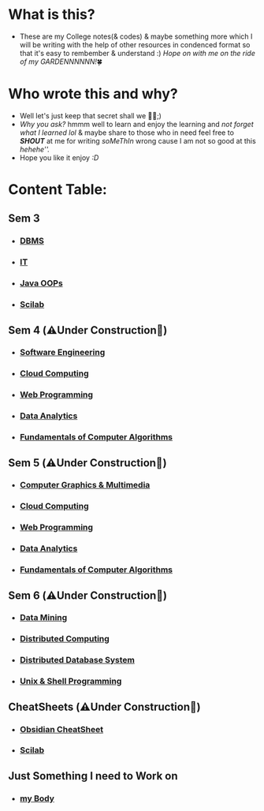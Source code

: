 # What is this?
- These are my College notes(& codes) & maybe something more which I will be writing with the help of other resources in condenced format so that it's easy to rembember & understand :) _Hope on with me on the ride of my GARDENNNNNN!_🍀

# Who wrote this and why?
- Well let's just keep that secret shall we 😶‍🌫️;)
- *Why you ask?* hmmm well to learn and enjoy the learning and _not forget what I learned lol_ & maybe share to those who in need feel free to ***SHOUT*** at me for writing *soMeThIn* wrong cause I am not so good at this *hehehe''.* 
- Hope you like it enjoy *:D*

# Content Table:

## Sem 3
- ### [DBMS](Sem_3/DBMS/DBMS_vs_File_Processing_System.md)
- ### [IT](Sem_3/IT/IT_Index.md)
- ### [Java OOPs](Sem_3/Java%20OOPs/Java_Index.md)
- ### [Scilab](Sem_3/Scilab/Scilab_Index.md)

## Sem 4 (⚠️Under Construction🚧)
- ### [Software Engineering](Sem_4/Software%20Engineering/Notes/Module_1/m1_syllabus.md)
- ### [Cloud Computing](Sem_4/Cloud_Computing/Classes_Notes/Module_1/m1_syllabus.md)
- ### [Web Programming](Sem_4/Web_Programming/Classes_Notes/Module_1/m1_syllabus.md)
- ### [Data Analytics](Sem_4/Data_Analytics/Classes_Notes/Module_1/m1_syllabus.md)
- ### [Fundamentals of Computer Algorithms](Sem_4/Fundamentals%20of%20Computer%20Algorithms/m1_syllabus.md)


## Sem 5 (⚠️Under Construction🚧)
- ### [Computer Graphics & Multimedia](Sem_5/Computer%20Graphics%20&%20Multimedia/index.md)
- ### [Cloud Computing](Sem_4/Cloud_Computing/Classes_Notes/Module_1/m1_syllabus.md)
- ### [Web Programming](Sem_4/Web_Programming/Classes_Notes/Module_1/m1_syllabus.md)
- ### [Data Analytics](Sem_4/Data_Analytics/Classes_Notes/Module_1/m1_syllabus.md)
- ### [Fundamentals of Computer Algorithms](Sem_4/Fundamentals%20of%20Computer%20Algorithms/m1_syllabus.md)


## Sem 6 (⚠️Under Construction🚧)
- ### [Data Mining](Sem_6/Data_Mining/index)
- ### [Distributed Computing](Sem_6/Distributed_Computing/index)
- ### [Distributed Database System](Sem_6/Distributed_Database_System/index)
- ### [Unix & Shell Programming](Sem_6/Unix_&_Shell_Programming/index)


## CheatSheets (⚠️Under Construction🚧)
- ### [Obsidian CheatSheet](template/Obsidian_Cheat_Sheet.md)
- ### [Scilab](Sem_3/Scilab/Classes_Notes/Cheat_Sheet/bionicop_scilab_cheat_sheet.pdf)

## Just Something I need to Work on
- ### [my Body](Just%20Something%20I%20need%20to%20Work%20on/My_Training_Program)